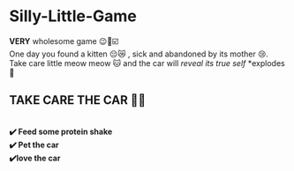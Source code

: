 # Silly-Little-Game
<b>VERY</b> wholesome game 😉💯☑️ <br>
 One day you found a kitten 😔😿 , sick and abandoned by its mother 😢. Take care little meow meow 🐱 and the car will <i>reveal its true self</i> *explodes 🤯

 <h2><b>TAKE CARE THE CAR 🫵😠<b></h2>
 <br>✔️ Feed some protein shake <br>✔️ Pet the car<br>✔️love the car
